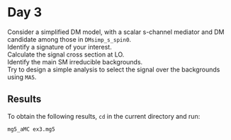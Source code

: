 # Day 3

Consider a simplified DM model, with a scalar s-channel mediator and DM
candidate among those in `DMsimp_s_spin0`.  
Identify a signature of your interest.  
Calculate the signal cross section at LO.  
Identify the main SM irreducible backgrounds.  
Try to design a simple analysis to select the signal over the backgrounds using
`MA5`.

## Results

To obtain the following results, `cd` in the current directory and run:

```bash
mg5_aMC ex3.mg5
```
